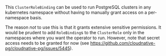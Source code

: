 This `ClusterRoleBinding` can be used to run PostgreSQL clusters in any kubernetes namespace without having to manually grant access on a per-namespace basis.

The reason *not* to use this is that it grants extensive sensitive permissions. It would be prudent to add `RoleBinding`s to the `ClusterRole` only in the namespaces where you want the operator to run.
However, note that secret access needs to be granted for now (see https://github.com/cloudnative-pg/cloudnative-pg/issues/5445).
